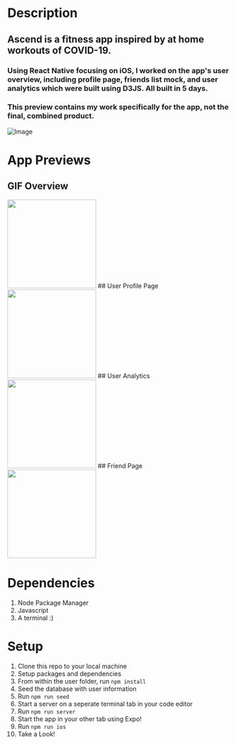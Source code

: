 # Description

## Ascend is a fitness app inspired by at home workouts of COVID-19.
### Using React Native focusing on iOS, I worked on the app's user overview, including profile page, friends list mock, and user analytics which were built using D3JS. All built in 5 days.


### **This preview contains my work specifically for the app, not the final, combined product.**
![Image](https://seeddata-sdc.s3-us-west-1.amazonaws.com/AscendLogo.png)

# App Previews
## GIF Overview
<img src="/AsendAppGif.gif" width="200px" />
## User Profile Page
<img src="https://seeddata-sdc.s3-us-west-1.amazonaws.com/Screen+Shot+2020-06-15+at+11.21.39+AM.jpg" width="200px" />
## User Analytics
<img src="https://seeddata-sdc.s3-us-west-1.amazonaws.com/Screen+Shot+2020-06-15+at+11.21.56+AM.jpg" width="200px" />
## Friend Page
<img src="https://seeddata-sdc.s3-us-west-1.amazonaws.com/Screen+Shot+2020-06-15+at+11.21.47+AM.jpg" width="200px" />





# Dependencies
1. Node Package Manager
1. Javascript
1. A terminal :)

# Setup
1. Clone this repo to your local machine
2. Setup packages and dependencies
  2. From within the user folder, run `npm install`
3. Seed the database with user information
  3. Run `npm run seed`
4. Start a server on a seperate terminal tab in your code editor
  4. Run `npm run server`
5. Start the app in your other tab using Expo!
  5. Run `npm run ios`
6. Take a Look!
